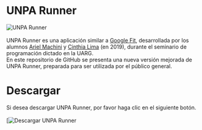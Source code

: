 # UNPA Runner
![UNPA Runner](https://i.imgur.com/PBdTuMR.png)\
<br/>UNPA Runner es una aplicación similar a [Google Fit](https://play.google.com/store/apps/details?id=com.google.android.apps.fitness), desarrollada por los alumnos [Ariel Machini](https://github.com/arielmachini) y [Cinthia Lima](https://github.com/CinthiaLima) (en 2019), durante el seminario de programación dictado en la UARG.\
En este repositorio de GitHub se presenta una nueva versión mejorada de UNPA Runner, preparada para ser utilizada por el público general.
# Descargar
Si desea descargar UNPA Runner, por favor haga clic en el siguiente botón.\
<br/>[![Descargar UNPA Runner](https://github.com/arielmachini/UNPARunner/releases/latest)
